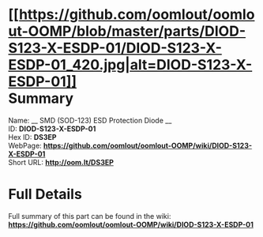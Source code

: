 
[[https://github.com/oomlout/oomlout-OOMP/blob/master/parts/DIOD-S123-X-ESDP-01/DIOD-S123-X-ESDP-01_420.jpg|alt=DIOD-S123-X-ESDP-01]]     
Summary
=================
  
Name: __ SMD (SOD-123) ESD Protection Diode __    
ID: __DIOD-S123-X-ESDP-01__   
Hex ID: __DS3EP__   
WebPage: __https://github.com/oomlout/oomlout-OOMP/wiki/DIOD-S123-X-ESDP-01__   
Short URL: __http://oom.lt/DS3EP__   

Full Details
==========================
Full summary of this part can be found in the wiki:   
__https://github.com/oomlout/oomlout-OOMP/wiki/DIOD-S123-X-ESDP-01__    

